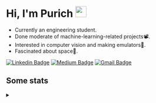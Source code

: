 <h1 align="left">Hi, I'm Purich
<img src="https://media.giphy.com/media/hvRJCLFzcasrR4ia7z/giphy.gif" width="30px"/></h1>

* Currently an engineering student.
* Done moderate of machine-learning-related projects:film_projector:.
* Interested in computer vision and making emulators:space_invader:.
* Fascinated about space:milky_way:.

[![Linkedin Badge](https://img.shields.io/badge/-Purich-blue?style=flat-square&logo=Linkedin&logoColor=white&link=https://www.linkedin.com/in/purich-siritip-16b3b3255/)](https://www.linkedin.com/in/purich-siritip-16b3b3255) [![Medium Badge](https://img.shields.io/badge/-@purich-gray?style=flat-square&labelColor=000000&logo=Medium&link=https://medium.com/@phuritsiritip)](https://medium.com/@phuritsiritip)
[![Gmail Badge](https://img.shields.io/badge/-mark.phurit@gmail.com-c14438?style=flat-square&logo=Gmail&logoColor=white&link=mailto:mark.phurit@gmail.com)](mailto:mark.phurit@gmail.com)

## Some stats

<details>
  <summary></summary>
  
  <!--START_SECTION:waka-->
**I'm an Early 🐤** 

```text
🌞 Morning                263 commits         ██████████░░░░░░░░░░░░░░░   38.23 % 
🌆 Daytime                213 commits         ████████░░░░░░░░░░░░░░░░░   30.96 % 
🌃 Evening                175 commits         ██████░░░░░░░░░░░░░░░░░░░   25.44 % 
🌙 Night                  37 commits          █░░░░░░░░░░░░░░░░░░░░░░░░   05.38 % 
```


📊 **This Week I Spent My Time On** 

```text
💬 Programming Languages: 
Python                   4 hrs 30 mins       █████████████████████████   100.00 % 

🐱‍💻 Projects: 
gad                      3 hrs 47 mins       █████████████████████░░░░   83.99 % 
Computer Programming     43 mins             ████░░░░░░░░░░░░░░░░░░░░░   16.01 % 
```


<!--END_SECTION:waka-->

  <!--START_SECTION:waka-simple-->

```text
From: 19 January 2023 - To: 11 July 2023

Total Time: 52 hrs 26 mins

Python       47 hrs 49 mins  ██████████████████████▓░░   91.20 %
C++          1 hr 42 mins    ▓░░░░░░░░░░░░░░░░░░░░░░░░   03.26 %
YAML         50 mins         ▒░░░░░░░░░░░░░░░░░░░░░░░░   01.61 %
Markdown     37 mins         ▒░░░░░░░░░░░░░░░░░░░░░░░░   01.18 %
Git Config   18 mins         ░░░░░░░░░░░░░░░░░░░░░░░░░   00.57 %
CSV          17 mins         ░░░░░░░░░░░░░░░░░░░░░░░░░   00.55 %
```

<!--END_SECTION:waka-simple-->

  <!--![Anurag's GitHub stats](https://github-readme-stats.vercel.app/api?username=vikimark&show_icons=true&theme=gruvbox_light)-->
  
</details>

<!--
**vikimark/vikimark** is a ✨ _special_ ✨ repository because its `README.md` (this file) appears on your GitHub profile.

Here are some ideas to get you started:

- 🔭 I’m currently working on ...
- 🌱 I’m currently learning ...
- 👯 I’m looking to collaborate on ...
- 🤔 I’m looking for help with ...
- 💬 Ask me about ...
- 📫 How to reach me: ...
- 😄 Pronouns: ...
- ⚡ Fun fact: ...
-->
